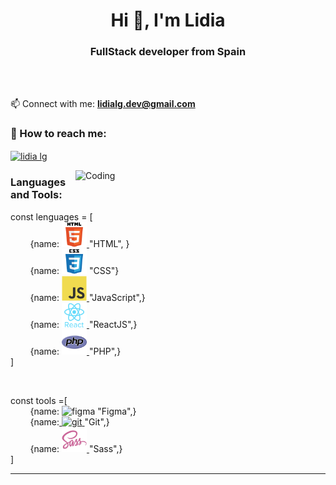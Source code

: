 
<h1 align="center">Hi 👋, I'm Lidia</h1>
<h3 align="center">FullStack developer from Spain</h3>
<br>
<br>

📫 Connect with me: **lidialg.dev@gmail.com**

<h3 align="left">📝 How to reach me:</h3>
<p align="left">
<a href="https://linkedin.com/in/lidia lg" target="blank"><img align="center" src="https://raw.githubusercontent.com/rahuldkjain/github-profile-readme-generator/master/src/images/icons/Social/linked-in-alt.svg" alt="lidia lg" height="30" width="40" /></a>
</p>

<img align="right" alt="Coding" width="400" src="https://media.giphy.com/media/CuuSHzuc0O166MRfjt/giphy.gif">

<h3 align="left">Languages and Tools:</h3>
<p align="left">const lenguages = [<br>
 &nbsp; &nbsp; &nbsp; &nbsp; {name: <a href="https://www.w3.org/html/" target="_blank" rel="noreferrer"> <img src="https://raw.githubusercontent.com/devicons/devicon/master/icons/html5/html5-original-wordmark.svg" alt="html5" width="40" height="40"/> </a> "HTML", }<br>
 &nbsp; &nbsp; &nbsp; &nbsp; {name: <a href="https://www.w3schools.com/css/" target="_blank" rel="noreferrer"></a><img src="https://raw.githubusercontent.com/devicons/devicon/master/icons/css3/css3-original-wordmark.svg" alt="css3" width="40" height="40"/></a>  "CSS"}<br>
 &nbsp; &nbsp; &nbsp; &nbsp; {name: <a href="https://developer.mozilla.org/en-US/docs/Web/JavaScript" target="_blank" rel="noreferrer"> <img src="https://raw.githubusercontent.com/devicons/devicon/master/icons/javascript/javascript-original.svg" alt="javascript" width="40" height="40"/> </a> "JavaScript",}<br>
 &nbsp; &nbsp; &nbsp; &nbsp; {name: <a href="https://reactjs.org/" target="_blank" rel="noreferrer"> <img src="https://raw.githubusercontent.com/devicons/devicon/master/icons/react/react-original-wordmark.svg" alt="react" width="40" height="40"/> </a> "ReactJS",}<br>
 &nbsp; &nbsp; &nbsp; &nbsp; {name: <a href="https://www.php.net" target="_blank" rel="noreferrer"> <img src="https://raw.githubusercontent.com/devicons/devicon/master/icons/php/php-original.svg" alt="php" width="40" height="40"/> </a> "PHP",}<br>    
    ]</p>
<br>
<p align="left">const tools =[<br>
  &nbsp; &nbsp; &nbsp; &nbsp; {name: <a href="https://www.figma.com/" target="_blank" rel="noreferrer"></a><img src="https://www.vectorlogo.zone/logos/figma/figma-icon.svg" alt="figma" width="40" height="40"/></a> "Figma",}<br>
  &nbsp; &nbsp; &nbsp; &nbsp; {name:<a href="https://git-scm.com/" target="_blank" rel="noreferrer"> <img src="https://www.vectorlogo.zone/logos/git-scm/git-scm-icon.svg" alt="git" width="40" height="40"/> </a> "Git",}<br>
  &nbsp; &nbsp; &nbsp; &nbsp; {name: <a href="https://sass-lang.com" target="_blank" rel="noreferrer"> <img src="https://raw.githubusercontent.com/devicons/devicon/master/icons/sass/sass-original.svg" alt="sass" width="40" height="40"/> </a> "Sass",}<br>
    ]</p>

<hr>
<br>    

